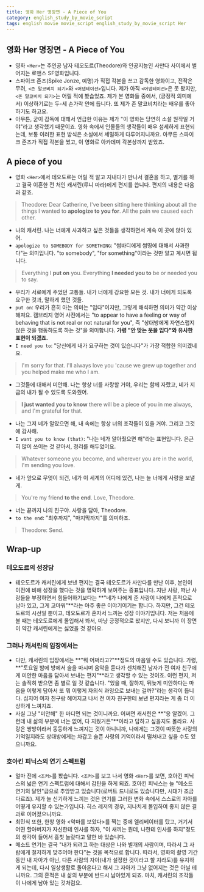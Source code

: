 ```yaml
---
title: 영화 Her 명장면 - A Piece of You
category: english_study_by_movie_script
tags: english movie movie_script english_study_by_movie_script Her
---
```


## 영화 Her 명장면 - A Piece of You

- 영화 `<Her>`는 주인공 남자 테오도르(Theodore)와 인공지능인 사만다 사이에서 벌어지는 로맨스 SF영화입니다.
- 스파이크 존즈(Spike Jonze, 예명)가 직접 각본을 쓰고 감독한 영화이고, 전작은 무려, `<존 말코비치 되기>`와 `<어댑테이션>`입니다. 제가 아직 `<어댑테이션>`은 못 봤지만, `<존 말코비치 되기>`는 어릴 적에 봤습었죠. 제가 본 영화들 중에서, (긍정적 의미에서) 이상하기로는 두-세 손가락 안에 듭니다. 또 제가 존 말코비치라는 배우를 좋아하기도 하고요. 
- 아무튼, 굳이 감독에 대해서 언급한 이유는 제가 "이 영화는 당연히 소설 원작일 거야"라고 생각했기 때문이죠. 영화 속에서 인물들의 생각들이 매우 섬세하게 표현되는데, 보통 이러한 표현 방식은 소설에서 세밀하게 다루어지니까요. 아무튼 스파이크 존즈가 직접 각본을 썼고, 이 영화로 아카데미 각본상까지 받았죠. 

## A piece of you

- 영화 `<Her>`에서 테오도르는 어릴 적 알고 지내다가 만나서 결혼을 하고, 별거를 하고 결국 이혼한 전 처인 캐서린(루니 마라)에게 편지를 씁니다. 편지의 내용은 다음과 같죠. 

> Theodore: Dear Catherine, I've been sitting here thinking about all the things I wanted to **apologize to you for**. All the pain we caused each other. 

- 나의 캐서린. 나는 너에게 사과하고 싶은 것들을 생각하면서 계속 이 곳에 앉아 있어.
- `apologize to SOMEBODY for SOMETHING`: "썸바디에게 썸띵에 대해서 사과한다"는 의미입니다. "to somebody", "for something"이라는 것만 알고 계시면 됩니다.

> Everything I **put on** you. Everything **I needed you to** be or needed you to say. 

- 우리가 서로에게 주었던 고통들. 내가 너에게 강요한 모든 것. 내가 너에게 되도록 요구한 것과, 말하게 했던 것들.
- `put on`: 우리가 흔히 아는 의미는 "입다"이지만, 그렇게 해석하면 의미가 약간 이상해져요. 캠브리지 영어 사전에서는 "to appear to have a feeling or way of behaving that is not real or not natural for you", 즉 "상대방에게 자연스럽지 않은 것을 행동하도록 하는 것"을 의미합니다. **가령 "안 맞는 옷을 입다"와 유사한 표현이 되겠죠.**
- `I need you to`: "당신에게 내가 요구하는 것이 있습니다"가 가장 적합한 의미겠네요. 

> I'm sorry for that. I'll always love you 'cause we grew up together and you helped make me who I am. 

- 그것들에 대해서 미안해. 나는 항상 너를 사랑할 거야, 우리는 함께 자랐고, 네가 지금의 내가 될 수 있도록 도와줬어. 

> **I just wanted you to know** there will be a piece of you in me always, and I'm grateful for that. 

- 나는 그저 네가 알았으면 해, 내 속에는 항상 너의 조각들이 있을 거야. 그리고 그것에 감사해. 
- `I want you to know (that)`: "나는 네가 알아줬으면 해"라는 표현입니다. 은근히 많이 쓰이는 것 같아서, 정리를 해두었어요. 

> Whatever someone you become, and wherever you are in the world, I'm sending you love. 

- 네가 앞으로 무엇이 되건, 네가 이 세계의 어디에 있건, 나는 늘 너에게 사랑을 보낼게. 

> You're my friend **to the end**. Love, Theodore.

- 너는 끝까지 나의 친구야. 사랑을 담아, Theodore.
- `to the end`: "최후까지", "마지막까지"를 의미하죠. 

> Theodore: Send.

## Wrap-up

### 테오도르의 성장담

- 테오도르가 캐서린에게 보낸 편지는 결국 테오도르가 사만다를 만난 이후, 본인이 이전에 비해 성장을 했다는 것을 명확하게 보여주는 증표입니다. 지난 사랑, 떠난 사랑들을 부정하면서 힘들어하기보다는 **"네가 나에게 준 사랑이 나에게 흔적으로 남아 있고, 그게 고마워"**라는 아주 좋은 이야기이기는 합니다. 하지만, 그건 테오도르의 시선일 뿐이고, 테오도르가 혼자서 느끼는 성장 이야기입니다. 저는 처음에 볼 때는 테오도르에게 몰입해서 봐서, 마냥 긍정적으로 봤지만, 다시 보니까 이 장면이 약간 캐서린에게는 싫었을 것 같아요. 

### 그러나 캐서린의 입장에서는

- 다만, 캐서린의 입장에서는 **"뭐 어쩌라고?"**정도의 마음일 수도 있습니다. 가령, **"토요일 밤에 방에서 술을 마시며 음악을 듣다가 센치해진 남자가 전 여자 친구에게 미안한 마음을 담아서 보내는 편지"**라고 생각할 수 있는 것이죠. 이런 편지, 저는 솔직히 받으면 좀 별로 일 것 같습니다. "있을 때, 잘하지, 뒤늦게 미안하다는 마음을 이렇게 담아서 또 뭐 이렇게 자의식 과잉으로 보내는 걸까?"라는 생각이 듭니다. 심지어 여자 친구랑 헤어지고 나서 전 여자 친구한테 보낸 편지라는 게 좀 더 이상하게 느껴지죠.
- 사실 그냥 "미안해" 한 마디면 되는 것이니까요. 어쩌면 캐서린은 **"응 알겠어. 그런데 내 삶의 부분에 너는 없어, 다 지웠거든"**이라고 답하고 싶을지도 몰라요. 사랑은 쌍방이라서 동등하게 느껴지는 것이 아니니까, 나에게는 그것이 따뜻한 사랑의 기억일지라도 상대방에게는 차갑고 슬픈 사랑의 기억이라서 떨쳐내고 싶을 수도 있으니까요. 

### 호아킨 피닉스의 연기 스펙트럼 

- 얼마 전에 `<조커>`를 봤습니다. `<조커>`를 보고 나서 영화 `<Her>`를 보면, 호아킨 피닉스의 넓은 연기 스펙트럼에 대해서 감탄을 하게 되죠. 호아킨 피닉스는 늘 "메소드 연기의 달인"급으로 추앙받고 있습니다(로버트 드니로도 있습니다만, 시대가 조금 다르죠). 제가 늘 신기하게 느끼는 것은 연기를 그러한 변화 속에서 스스로의 자아를 어떻게 유지할 수 있는가입니다. 히스 레저의 경우, 지나치게 몰입하여 좋지 않은 결과로 이어졌으니까요.
- 최민식 또한, 한창 영화 <악마를 보았다>를 찍는 중에 엘리베이터를 탔고, 거기서 어떤 할아버지가 자신한테 인사를 하자, "이 새끼는 뭔데, 나한테 인사를 하지"정도의 생각이 들어서 흠칫 놀랐다고 말한 바 있습니다. 
- 메소드 연기는 결국 "내가 되려고 하는 대상은 나와 별개의 사람이며, 따라서 그 사람에게 철저하게 맞추어야 한다"는 것을 목적으로 합니다. 따라서, 영화의 촬영 기간 동안 내 자아가 아닌, 다른 사람의 자아(내가 설정한 것이라고 할 지라도)를 유지하게 되는데, 다시 일상생활로 돌아온다고 해서 그 자아가 그냥 없어지는 것은 아닐 테니까요. 그의 흔적은 내 삶의 부분에 반드시 남아있게 되죠. 마치, 캐서린의 조각들이 나에게 남아 있는 것처럼요. 
